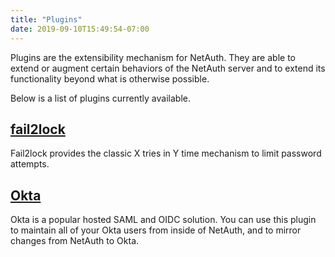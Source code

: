 ```yaml
---
title: "Plugins"
date: 2019-09-10T15:49:54-07:00
---
```


Plugins are the extensibility mechanism for NetAuth.  They are able to
extend or augment certain behaviors of the NetAuth server and to
extend its functionality beyond what is otherwise possible.

Below is a list of plugins currently available.

## [fail2lock](fail2lock/)

Fail2lock provides the classic X tries in Y time mechanism to limit
password attempts.

## [Okta](okta/)

Okta is a popular hosted SAML and OIDC solution.  You can use this
plugin to maintain all of your Okta users from inside of NetAuth, and
to mirror changes from NetAuth to Okta.
